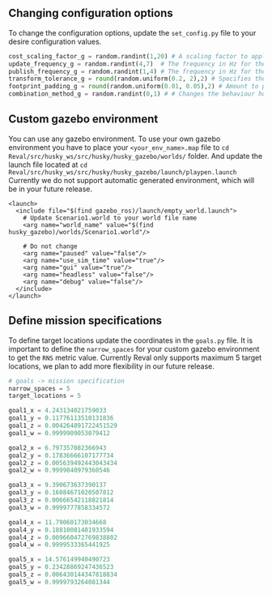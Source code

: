 ## Changing configuration options
To change the configuration options, update the `set_config.py` file to your desire configuration values.
```python
cost_scaling_factor_g = random.randint(1,20) # A scaling factor to apply to cost values during inflation
update_frequency_g = random.randint(4,7)  # The frequency in Hz for the map to be updated.
publish_frequency_g = random.randint(1,4) # The frequency in Hz for the map to be publish display information.
transform_tolerance_g = round(random.uniform(0.2, 2),2) # Specifies the delay in transform (tf) data that is tolerable in seconds.  For example, a transform being 0.2 seconds out-of-date may be tolerable, but a transform being 8 seconds out of date is not.
footprint_padding_g = round(random.uniform(0.01, 0.05),2) # Amount to pad footprint (m).
combination_method_g = random.randint(0,1) # # Changes the behaviour how the obstacle_layer handles incoming data from layers beyond it. Possible values are "Overwrite" (0), "Maximum" (1) and "Nothing" (99).
```

## Custom gazebo environment
You can use any gazebo environment. To use your own gazebo environment you have to place your `<your_env_name>.map` file to `cd Reval/src/husky_ws/src/husky/husky_gazebo/worlds/` folder. And update the launch file located at `cd Reval/src/husky_ws/src/husky/husky_gazebo/launch/playpen.launch`
Currently we do not support automatic generated environment, which will be in your future release.
```launch
<launch>
  <include file="$(find gazebo_ros)/launch/empty_world.launch">
    # Update Scenario1.world to your world file name
    <arg name="world_name" value="$(find husky_gazebo)/worlds/Scenario1.world"/>
    
    # Do not change
    <arg name="paused" value="false"/>
    <arg name="use_sim_time" value="true"/>
    <arg name="gui" value="true"/>
    <arg name="headless" value="false"/>
    <arg name="debug" value="false"/>
  </include>
</launch>
```

## Define mission specifications
To define target locations update the coordinates in the `goals.py` file. It is important to define the `narrow_spaces` for your custom gazebo environment to get the `RNS` metric value. Currently Reval only supports maximum 5 target locations, we plan to add more flexibility in our future release.
```python
# goals -> mission specification
narrow_spaces = 5
target_locations = 5

goal1_x = 4.243134021759033
goal1_y = 0.11776113510131836
goal1_z = 0.004264891722451529
goal1_w = 0.9999909053079412

goal2_x = 6.797357082366943
goal2_y = 0.17836666107177734
goal2_z = 0.005639492443043434
goal2_w = 0.9999840979360546

goal3_x = 9.390673637390137
goal3_y = 0.16084671020507812
goal3_z = 0.00666542118821814
goal3_w = 0.9999777858334572

goal4_x = 11.79060173034668
goal4_y = 0.18810081481933594
goal4_z = 0.009660472769838802
goal4_w = 0.9999533365441925

goal5_x = 14.576149940490723
goal5_y = 0.23428869247436523
goal5_z = 0.006430144347818834
goal5_w = 0.9999793264081344
```
